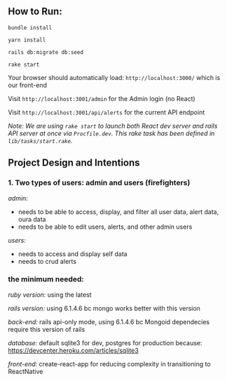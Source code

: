 ## How to Run:

`bundle install`

`yarn install`

`rails db:migrate db:seed`

`rake start` 

Your browser should automatically load: `http://localhost:3000/` which is our front-end

Visit `http://localhost:3001/admin` for the Admin login (no React)

Visit `http://localhost:3001/api/alerts` for the current API endpoint

_Note: We are using `rake start` to launch both React dev server and rails API server at once via `Procfile.dev`. This rake task has been defined in `lib/tasks/start.rake`._

## Project Design and Intentions

### 1. Two types of users: admin and users (firefighters)

_admin:_ 
- needs to be able to access, display, and filter all user data, alert data, oura data 
- needs to be able to edit users, alerts, and other admin users

_users:_
- needs to access and display self data
- needs to crud alerts


### the minimum needed:

_ruby version:_ using the latest

_rails version:_ using 6.1.4.6 bc mongo works better with this version

_back-end:_ rails api-only mode, using 6.1.4.6 bc Mongoid dependecies require this version of rails

_database:_ default sqlite3 for dev, postgres for production because: https://devcenter.heroku.com/articles/sqlite3

_front-end:_ create-react-app for reducing complexity in transitioning to ReactNative



